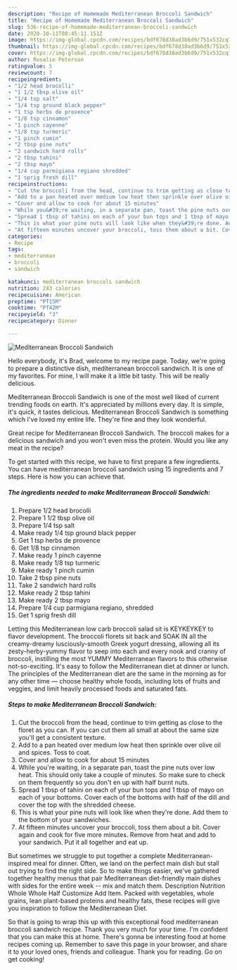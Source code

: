 ```yaml
---
description: "Recipe of Homemade Mediterranean Broccoli Sandwich"
title: "Recipe of Homemade Mediterranean Broccoli Sandwich"
slug: 536-recipe-of-homemade-mediterranean-broccoli-sandwich
date: 2020-10-11T08:45:11.151Z
image: https://img-global.cpcdn.com/recipes/bdf678d38ad3b6d9/751x532cq70/mediterranean-broccoli-sandwich-recipe-main-photo.jpg
thumbnail: https://img-global.cpcdn.com/recipes/bdf678d38ad3b6d9/751x532cq70/mediterranean-broccoli-sandwich-recipe-main-photo.jpg
cover: https://img-global.cpcdn.com/recipes/bdf678d38ad3b6d9/751x532cq70/mediterranean-broccoli-sandwich-recipe-main-photo.jpg
author: Rosalie Peterson
ratingvalue: 5
reviewcount: 7
recipeingredient:
- "1/2 head brocolli"
- "1 1/2 tbsp olive oil"
- "1/4 tsp salt"
- "1/4 tsp ground black pepper"
- "1 tsp herbs de provence"
- "1/8 tsp cinnamon"
- "1 pinch cayenne"
- "1/8 tsp turmeric"
- "1 pinch cumin"
- "2 tbsp pine nuts"
- "2 sandwich hard rolls"
- "2 tbsp tahini"
- "2 tbsp mayo"
- "1/4 cup parmigiana regiano shredded"
- "1 sprig fresh dill"
recipeinstructions:
- "Cut the broccoli from the head, continue to trim getting as close to the floret as you can. If you can cut them all small at about the same size you&#39;ll get a consistent texture."
- "Add to a pan heated over medium low heat then sprinkle over olive oil and spices. Toss to coat."
- "Cover and allow to cook for about 15 minutes"
- "While you&#39;re waiting, in a separate pan, toast the pine nuts over low heat. This should only take a couple of minutes. So make sure to check on them frequently so you don&#39;t en up with half burnt nuts."
- "Spread 1 tbsp of tahini on each of your bun tops and 1 tbsp of mayo on each of your bottoms. Cover each of the bottoms with half of the dill and cover the top with the shredded cheese."
- "This is what your pine nuts will look like when they&#39;re done. Add them to the bottom of your sandwiches."
- "At fifteen minutes uncover your broccoli, toss them about a bit. Cover again and cook for five more minutes. Remove from heat and add to your sandwich. Put it all together and eat up."
categories:
- Recipe
tags:
- mediterranean
- broccoli
- sandwich

katakunci: mediterranean broccoli sandwich 
nutrition: 243 calories
recipecuisine: American
preptime: "PT15M"
cooktime: "PT42M"
recipeyield: "3"
recipecategory: Dinner

---
```



![Mediterranean Broccoli Sandwich](https://img-global.cpcdn.com/recipes/bdf678d38ad3b6d9/751x532cq70/mediterranean-broccoli-sandwich-recipe-main-photo.jpg)

Hello everybody, it's Brad, welcome to my recipe page. Today, we're going to prepare a distinctive dish, mediterranean broccoli sandwich. It is one of my favorites. For mine, I will make it a little bit tasty. This will be really delicious.

Mediterranean Broccoli Sandwich is one of the most well liked of current trending foods on earth. It's appreciated by millions every day. It is simple, it's quick, it tastes delicious. Mediterranean Broccoli Sandwich is something which I've loved my entire life. They're fine and they look wonderful.

Great recipe for Mediterranean Broccoli Sandwich. The broccoli makes for a delicious sandwich and you won&#39;t even miss the protein. Would you like any meat in the recipe?


To get started with this recipe, we have to first prepare a few ingredients. You can have mediterranean broccoli sandwich using 15 ingredients and 7 steps. Here is how you can achieve that.

<!--inarticleads1-->

##### The ingredients needed to make Mediterranean Broccoli Sandwich:

1. Prepare 1/2 head brocolli
1. Prepare 1 1/2 tbsp olive oil
1. Prepare 1/4 tsp salt
1. Make ready 1/4 tsp ground black pepper
1. Get 1 tsp herbs de provence
1. Get 1/8 tsp cinnamon
1. Make ready 1 pinch cayenne
1. Make ready 1/8 tsp turmeric
1. Make ready 1 pinch cumin
1. Take 2 tbsp pine nuts
1. Take 2 sandwich hard rolls
1. Make ready 2 tbsp tahini
1. Make ready 2 tbsp mayo
1. Prepare 1/4 cup parmigiana regiano, shredded
1. Get 1 sprig fresh dill


Letting this Mediterranean low carb broccoli salad sit is KEYKEYKEY to flavor development. The broccoli florets sit back and SOAK IN all the creamy-dreamy lusciously-smooth Greek yogurt dressing, allowing all its zesty-herby-yummy flavor to seep into each and every nook and cranny of broccoli, instilling the most YUMMY Mediterranean flavors to this otherwise not-so-exciting. It&#39;s easy to follow the Mediterranean diet at dinner or lunch. The principles of the Mediterranean diet are the same in the morning as for any other time — choose healthy whole foods, including lots of fruits and veggies, and limit heavily processed foods and saturated fats. 

<!--inarticleads2-->

##### Steps to make Mediterranean Broccoli Sandwich:

1. Cut the broccoli from the head, continue to trim getting as close to the floret as you can. If you can cut them all small at about the same size you&#39;ll get a consistent texture.
1. Add to a pan heated over medium low heat then sprinkle over olive oil and spices. Toss to coat.
1. Cover and allow to cook for about 15 minutes
1. While you&#39;re waiting, in a separate pan, toast the pine nuts over low heat. This should only take a couple of minutes. So make sure to check on them frequently so you don&#39;t en up with half burnt nuts.
1. Spread 1 tbsp of tahini on each of your bun tops and 1 tbsp of mayo on each of your bottoms. Cover each of the bottoms with half of the dill and cover the top with the shredded cheese.
1. This is what your pine nuts will look like when they&#39;re done. Add them to the bottom of your sandwiches.
1. At fifteen minutes uncover your broccoli, toss them about a bit. Cover again and cook for five more minutes. Remove from heat and add to your sandwich. Put it all together and eat up.


But sometimes we struggle to put together a complete Mediterranean-inspired meal for dinner. Often, we land on the perfect main dish but stall out trying to find the right side. So to make things easier, we&#39;ve gathered together healthy menus that pair Mediterranean diet-friendly main dishes with sides for the entire week -- mix and match them. Description Nutrition Whole Whole Half Customize Add Item. Packed with vegetables, whole grains, lean plant-based proteins and healthy fats, these recipes will give you inspiration to follow the Mediterranean Diet. 

So that is going to wrap this up with this exceptional food mediterranean broccoli sandwich recipe. Thank you very much for your time. I'm confident that you can make this at home. There's gonna be interesting food at home recipes coming up. Remember to save this page in your browser, and share it to your loved ones, friends and colleague. Thank you for reading. Go on get cooking!
